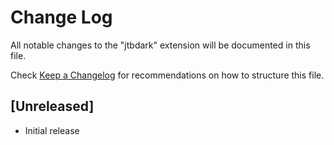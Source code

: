 # Change Log

All notable changes to the "jtbdark" extension will be documented in this file.

Check [Keep a Changelog](http://keepachangelog.com/) for recommendations on how to structure this file.

## [Unreleased]

- Initial release
